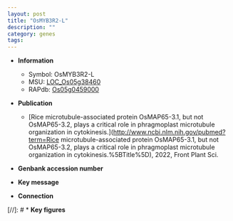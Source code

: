 ```yaml
---
layout: post
title: "OsMYB3R2-L"
description: ""
category: genes
tags: 
---
```


* **Information**  
    + Symbol: OsMYB3R2-L  
    + MSU: [LOC_Os05g38460](http://rice.uga.edu/cgi-bin/ORF_infopage.cgi?orf=LOC_Os05g38460)  
    + RAPdb: [Os05g0459000](https://rapdb.dna.affrc.go.jp/locus/?name=Os05g0459000)  

* **Publication**  
    + [Rice microtubule-associated protein OsMAP65-3.1, but not OsMAP65-3.2, plays a critical role in phragmoplast microtubule organization in cytokinesis.](http://www.ncbi.nlm.nih.gov/pubmed?term=Rice microtubule-associated protein OsMAP65-3.1, but not OsMAP65-3.2, plays a critical role in phragmoplast microtubule organization in cytokinesis.%5BTitle%5D), 2022, Front Plant Sci.

* **Genbank accession number**  

* **Key message**  

* **Connection**  

[//]: # * **Key figures**  


